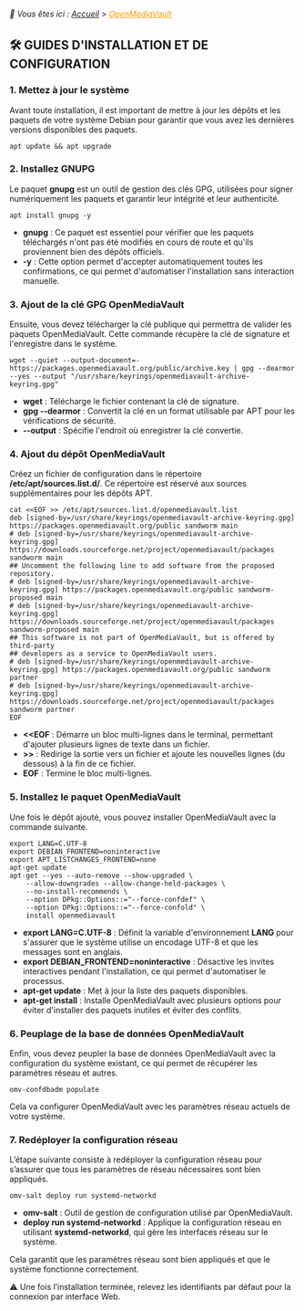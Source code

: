 <link rel="stylesheet" type="text/css" href="../../assets/css/principal-theme.css">

###### 📂 Vous êtes ici : [Accueil](../../index.md) > <a href="." style="color: #ff9900; text-decoration: underline;">OpenMediaVault</a>

## 🛠️ GUIDES D'INSTALLATION ET DE CONFIGURATION

### 1. Mettez à jour le système
Avant toute installation, il est important de mettre à jour les dépôts et les paquets de votre système Debian pour garantir que vous avez les dernières versions disponibles des paquets.

```
apt update && apt upgrade
```

### 2. Installez GNUPG
Le paquet **gnupg** est un outil de gestion des clés GPG, utilisées pour signer numériquement les paquets et garantir leur intégrité et leur authenticité.

```
apt install gnupg -y
```

- **gnupg** : Ce paquet est essentiel pour vérifier que les paquets téléchargés n'ont pas été modifiés en cours de route et qu'ils proviennent bien des dépôts officiels.
- **-y** : Cette option permet d'accepter automatiquement toutes les confirmations, ce qui permet d'automatiser l'installation sans interaction manuelle.

### 3. Ajout de la clé GPG OpenMediaVault
Ensuite, vous devez télécharger la clé publique qui permettra de valider les paquets OpenMediaVault. Cette commande récupère la clé de signature et l'enregistre dans le système.

```
wget --quiet --output-document=- https://packages.openmediavault.org/public/archive.key | gpg --dearmor --yes --output "/usr/share/keyrings/openmediavault-archive-keyring.gpg"
```

- **wget** : Télécharge le fichier contenant la clé de signature.
- **gpg --dearmor** : Convertit la clé en un format utilisable par APT pour les vérifications de sécurité.
- **--output** : Spécifie l'endroit où enregistrer la clé convertie.

### 4. Ajout du dépôt OpenMediaVault
Créez un fichier de configuration dans le répertoire **/etc/apt/sources.list.d/**. Ce répertoire est réservé aux sources supplémentaires pour les dépôts APT.

```
cat <<EOF >> /etc/apt/sources.list.d/openmediavault.list
deb [signed-by=/usr/share/keyrings/openmediavault-archive-keyring.gpg] https://packages.openmediavault.org/public sandworm main
# deb [signed-by=/usr/share/keyrings/openmediavault-archive-keyring.gpg] https://downloads.sourceforge.net/project/openmediavault/packages sandworm main
## Uncomment the following line to add software from the proposed repository.
# deb [signed-by=/usr/share/keyrings/openmediavault-archive-keyring.gpg] https://packages.openmediavault.org/public sandworm-proposed main
# deb [signed-by=/usr/share/keyrings/openmediavault-archive-keyring.gpg] https://downloads.sourceforge.net/project/openmediavault/packages sandworm-proposed main
## This software is not part of OpenMediaVault, but is offered by third-party
## developers as a service to OpenMediaVault users.
# deb [signed-by=/usr/share/keyrings/openmediavault-archive-keyring.gpg] https://packages.openmediavault.org/public sandworm partner
# deb [signed-by=/usr/share/keyrings/openmediavault-archive-keyring.gpg] https://downloads.sourceforge.net/project/openmediavault/packages sandworm partner
EOF
```

- **<<EOF** : Démarre un bloc multi-lignes dans le terminal, permettant d'ajouter plusieurs lignes de texte dans un fichier.
- **>>** : Redirige la sortie vers un fichier et ajoute les nouvelles lignes (du dessous) à la fin de ce fichier.
- **EOF** : Termine le bloc multi-lignes.

### 5. Installez le paquet OpenMediaVault
Une fois le dépôt ajouté, vous pouvez installer OpenMediaVault avec la commande suivante.

```
export LANG=C.UTF-8
export DEBIAN_FRONTEND=noninteractive
export APT_LISTCHANGES_FRONTEND=none
apt-get update
apt-get --yes --auto-remove --show-upgraded \
    --allow-downgrades --allow-change-held-packages \
    --no-install-recommends \
    --option DPkg::Options::="--force-confdef" \
    --option DPkg::Options::="--force-confold" \
    install openmediavault
```

- **export LANG=C.UTF-8** : Définit la variable d'environnement **LANG** pour s'assurer que le système utilise un encodage UTF-8 et que les messages sont en anglais.
- **export DEBIAN_FRONTEND=noninteractive** : Désactive les invites interactives pendant l'installation, ce qui permet d'automatiser le processus.
- **apt-get update** : Met à jour la liste des paquets disponibles.
- **apt-get install** : Installe OpenMediaVault avec plusieurs options pour éviter d'installer des paquets inutiles et éviter des conflits.

### 6. Peuplage de la base de données OpenMediaVault
Enfin, vous devez peupler la base de données OpenMediaVault avec la configuration du système existant, ce qui permet de récupérer les paramètres réseau et autres.

```
omv-confdbadm populate
```

Cela va configurer OpenMediaVault avec les paramètres réseau actuels de votre système.

### 7. Redéployer la configuration réseau
L’étape suivante consiste à redéployer la configuration réseau pour s’assurer que tous les paramètres de réseau nécessaires sont bien appliqués.

```
omv-salt deploy run systemd-networkd
```

- **omv-salt** : Outil de gestion de configuration utilisé par OpenMediaVault.
- **deploy run systemd-networkd** : Applique la configuration réseau en utilisant **systemd-networkd**, qui gère les interfaces réseau sur le système.

Cela garantit que les paramètres réseau sont bien appliqués et que le système fonctionne correctement.


⚠️ Une fois l’installation terminée, relevez les identifiants par défaut pour la connexion par interface Web.

